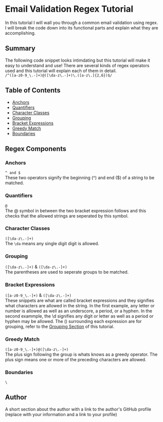 # Email Validation Regex Tutorial

In this tutorial I will wall you through a common email validation using regex. I will break the code down into its functional parts and explain what they are accomplishing.

## Summary

The following code snippet looks intimdating but this tutorial will make it easy to understand and use! There are several kinds of regex operators used and this tutorial will explain each of them in detail. <br>
`/^([a-z0-9_\.-]+)@([\da-z\.-]+)\.([a-z\.]{2,6})$/`

## Table of Contents

- [Anchors](#anchors)
- [Quantifiers](#quantifiers)
- [Character Classes](#character-classes)
- [Grouping](#grouping)
- [Bracket Expressions](#bracket-expressions)
- [Greedy Match](#greedy-match)
- [Boundaries](#boundaries)

## Regex Components

### Anchors
`^ and $` <br>
These two operators signify the beginning (^) and end ($) of a string to be matched. 

### Quantifiers
`@`<br>
The @ symbol in between the two bracket expression follows and this checks that the allowed strings are seperated by this symbol. 

### Character Classes
`([\da-z\.-]+)` <br>
The `\da` means any single digit digit is allowed.

### Grouping
`([\da-z\.-]+)` & `([\da-z\.-]+)` <br>
The parentheses are used to seperate groups to be matched.

### Bracket Expressions
`([a-z0-9_\.-]+)` & `([\da-z\.-]+)` <br>
These snippets are what are called bracket expressions and they signifies what characters are allowed in the string. In the first example, any letter or number is allowed as well as an underscore, a period, or a hyphen. In the second exammple, the \d signifies any digit or letter as well as a period or hyphen may be allowed. The () surrounding each expression are for grouping, refer to the [Grouping Section](#Grouping) of this tutorial.

### Greedy Match
`([a-z0-9_\.-]+)@([\da-z\.-]+)` <br>
The plus sign following the group is whats knows as a greedy operator. The plus sign means one or more of the preceding characters are allowed.

### Boundaries
`\`

## Author

A short section about the author with a link to the author's GitHub profile (replace with your information and a link to your profile)
